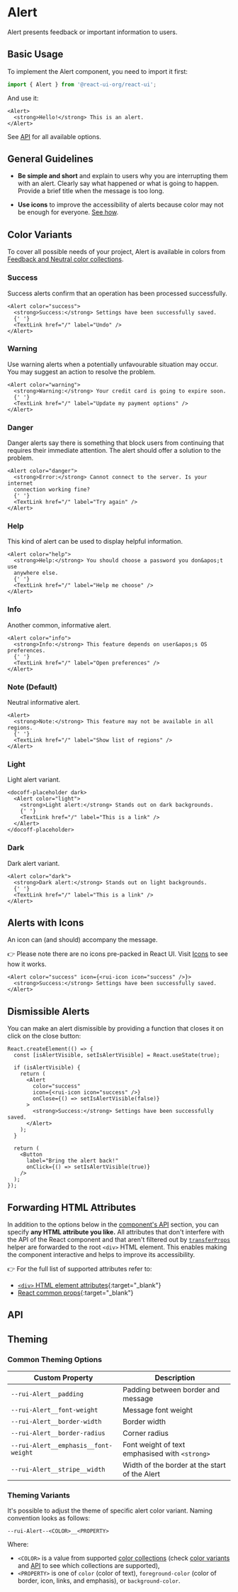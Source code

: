 # Alert

Alert presents feedback or important information to users.

## Basic Usage

To implement the Alert component, you need to import it first:

```js
import { Alert } from '@react-ui-org/react-ui';
```

And use it:

```docoff-react-preview
<Alert>
  <strong>Hello!</strong> This is an alert.
</Alert>
```

See [API](#api) for all available options.

## General Guidelines

- **Be simple and short** and explain to users why you are interrupting them
  with an alert. Clearly say what happened or what is going to happen. Provide a
  brief title when the message is too long.

- **Use icons** to improve the accessibility of alerts because color may not be
  enough for everyone. [See how](#alerts-with-icons).

## Color Variants

To cover all possible needs of your project, Alert is available in colors from
[Feedback and Neutral color collections](/docs/foundation/collections#colors).

### Success

Success alerts confirm that an operation has been processed successfully.

```docoff-react-preview
<Alert color="success">
  <strong>Success:</strong> Settings have been successfully saved.
  {' '}
  <TextLink href="/" label="Undo" />
</Alert>
```

### Warning

Use warning alerts when a potentially unfavourable situation may occur. You may
suggest an action to resolve the problem.

```docoff-react-preview
<Alert color="warning">
  <strong>Warning:</strong> Your credit card is going to expire soon.
  {' '}
  <TextLink href="/" label="Update my payment options" />
</Alert>
```

### Danger

Danger alerts say there is something that block users from continuing that
requires their immediate attention. The alert should offer a solution to the
problem.

```docoff-react-preview
<Alert color="danger">
  <strong>Error:</strong> Cannot connect to the server. Is your internet
  connection working fine?
  {' '}
  <TextLink href="/" label="Try again" />
</Alert>
```

### Help

This kind of alert can be used to display helpful information.

```docoff-react-preview
<Alert color="help">
  <strong>Help:</strong> You should choose a password you don&apos;t use
  anywhere else.
  {' '}
  <TextLink href="/" label="Help me choose" />
</Alert>
```

### Info

Another common, informative alert.

```docoff-react-preview
<Alert color="info">
  <strong>Info:</strong> This feature depends on user&apos;s OS preferences.
  {' '}
  <TextLink href="/" label="Open preferences" />
</Alert>
```

### Note (Default)

Neutral informative alert.

```docoff-react-preview
<Alert>
  <strong>Note:</strong> This feature may not be available in all regions.
  {' '}
  <TextLink href="/" label="Show list of regions" />
</Alert>
```

### Light

Light alert variant.

```docoff-react-preview
<docoff-placeholder dark>
  <Alert color="light">
    <strong>Light alert:</strong> Stands out on dark backgrounds.
    {' '}
    <TextLink href="/" label="This is a link" />
  </Alert>
</docoff-placeholder>
```

### Dark

Dark alert variant.

```docoff-react-preview
<Alert color="dark">
  <strong>Dark alert:</strong> Stands out on light backgrounds.
  {' '}
  <TextLink href="/" label="This is a link" />
</Alert>
```

## Alerts with Icons

An icon can (and should) accompany the message.

👉 Please note there are no icons pre-packed in React UI. Visit
[Icons](/docs/foundation/icons) to see how it works.

```docoff-react-preview
<Alert color="success" icon={<rui-icon icon="success" />}>
  <strong>Success:</strong> Settings have been successfully saved.
</Alert>
```

## Dismissible Alerts

You can make an alert dismissible by providing a function that closes it on
click on the close button:

```docoff-react-preview
React.createElement(() => {
  const [isAlertVisible, setIsAlertVisible] = React.useState(true);

  if (isAlertVisible) {
    return (
      <Alert
        color="success"
        icon={<rui-icon icon="success" />}
        onClose={() => setIsAlertVisible(false)}
      >
        <strong>Success:</strong> Settings have been successfully saved.
      </Alert>
    );
  }

  return (
    <Button
      label="Bring the alert back!"
      onClick={() => setIsAlertVisible(true)}
    />
  );
});
```

## Forwarding HTML Attributes

In addition to the options below in the [component's API](#api) section, you
can specify **any HTML attribute you like.** All attributes that don't
interfere with the API of the React component and that aren't filtered out by
[`transferProps`](/docs/js-helpers/transferProps) helper are forwarded to the
root `<div>` HTML element. This enables making the component interactive and
helps to improve its accessibility.

👉 For the full list of supported attributes refer to:

- [`<div>` HTML element attributes][div-attributes]{:target="_blank"}
- [React common props]{:target="_blank"}

## API

<docoff-react-props src="/components/Alert/Alert.jsx" />

## Theming

### Common Theming Options

| Custom Property                      | Description                                    |
|--------------------------------------|------------------------------------------------|
| `--rui-Alert__padding`               | Padding between border and message             |
| `--rui-Alert__font-weight`           | Message font weight                            |
| `--rui-Alert__border-width`          | Border width                                   |
| `--rui-Alert__border-radius`         | Corner radius                                  |
| `--rui-Alert__emphasis__font-weight` | Font weight of text emphasised with `<strong>` |
| `--rui-Alert__stripe__width`         | Width of the border at the start of the Alert  |

### Theming Variants

It's possible to adjust the theme of specific alert color variant. Naming
convention looks as follows:

`--rui-Alert--<COLOR>__<PROPERTY>`

Where:

- `<COLOR>` is a value from supported
  [color collections](/docs/foundation/collections#colors)
  (check [color variants](#color-variants) and [API](#api) to see which
  collections are supported),
- `<PROPERTY>` is one of `color` (color of text), `foreground-color` (color of
  border, icon, links, and emphasis), or `background-color`.

[div-attributes]: https://developer.mozilla.org/en-US/docs/Web/HTML/Element/div#attributes
[React common props]: https://react.dev/reference/react-dom/components/common#common-props
